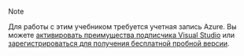 
> [!NOTE]
> Для работы с этим учебником требуется учетная запись Azure. Вы можете <a href="/pricing/member-offers/msdn-benefits-details/" target="_blank">активировать преимущества подписчика Visual Studio</a> или <a href="/pricing/free-trial/" target="_blank">зарегистрироваться для получения бесплатной пробной версии</a>.
> 
> 

